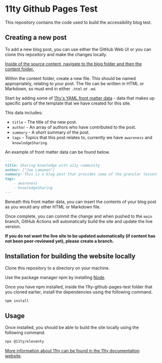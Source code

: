# 11ty Github Pages Test

This repository contains the code used to build the accessibility blog test.

## Creating a new post

To add a new blog post, you can use either the GitHub Web UI or you can clone this repository and make the changes locally.

[Inside of the source content, navigate to the blog folder and then the content folder.](https://github.com/joelamyman/11ty-github-pages-test/tree/main/src/blog/content)

Within the content folder, create a new file. This should be named appropriately, relating to your post. The file can be written in HTML or Markdown, so must end in either `.html` or `.md`.

Start by adding some of [11ty's YAML front matter data](https://www.11ty.dev/docs/data-frontmatter/) - data that makes up specific parts of the template that we have created for this site.

This data includes:
* `title` - The title of the new post.
* `author` - An array of authors who have contributed to the post.
* `summary` - A short summary of the post.
* `tags` - Topics that this post relates to, currently we have `awareness` and `knowledgeSharing`.

An example of front matter data can be found below.

```markdown
---
title: Sharing knowledge with a11y community
author: ["Joe Lamyman"]
summary: This is a blog post that provides some of the granular lessons that we have learnt about a really specific feature, please provide feedback if we have missed anything.
tags: 
    - awareness
    - knowledgeSharing
---
```

Beneath this front matter data, you can insert the contents of your blog post as you would any other HTML or Markdown file.

Once complete, you can commit the change and when pushed to the `main` branch, GitHub Actions will automatically build the site and update the live version.

**If you do not want the live site to be updated automatically (if content has not been peer-reviewed yet), please create a branch.**

## Installation for building the website locally

Clone this repository to a directory on your machine.

Use the package manager npm by installing [Node](https://nodejs.org/en/download/).

Once you have npm installed, inside the 11ty-github-pages-test folder that you cloned earlier, install the dependencies using the following command.

```bash
npm install
```

## Usage

Once installed, you should be able to build the site locally using the following command.

```bash
npx @11ty/eleventy
```

[More information about 11ty can be found in the 11ty documentation website](https://www.11ty.dev/docs/).